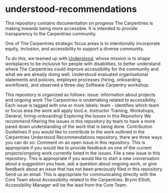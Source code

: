 # understood-recommendations
This repository contains documentation on progress The Carpentries is making towards being more accessible. It is intended to provide transparency to the Carpentries community. 

One of The Carpentries strategic focus areas is to intentionally incorporate equity, inclusion, and accessibility to support a diverse community.  

To do this, we teamed up with [Understood](https://www.understood.org/), whose mission is to shape workplaces to be inclusive for people with disabilities, to better understand where The Carpentries could improve accessibility for the community and what we are already doing well. Understood evaluated organisational statements and policies, employee processes (hiring, onboarding, workflows), and observed a three-day Software Carpentry workshop. 

This repository is organized as follows:
issue: information about projects and ongoing work The Carpentries is undertaking related to accessibility. Each issue is tagged with one or more labels:
team - identifies which team or focus area the work will apply too(i.e. Instructor Training, Workshops, General, hiring-onboarding)
Exploring the Issues in this Repository
We recommend filtering the issues in this repository by team to have a more pared down understanding of the work that is being done. 
Contribution Guidelines
If you would like to contribute to the work outlined in the Carpentries Understood Recommendations repository, there are three ways you can do so:
Comment on an open issue in this repository. This is appropriate if you would like to provide feedback on one of the current projects/ongoing work currently listed in the issues.
File a new issue in this repository. This is appropriate if you would like to start a new conversation about a suggestion you have, ask a question about ongoing work, or give feedback about an issue that has not been previously filed in this repository.
Send us an email. This is appropriate for communicating directly with the Core Team about Accessibility related to the Carpentries. Brynn Elliott, Accessibility Manager will be the lead from the Core Team. 
